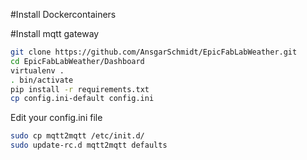 #Install Dockercontainers

#Install mqtt gateway
```bash
git clone https://github.com/AnsgarSchmidt/EpicFabLabWeather.git
cd EpicFabLabWeather/Dashboard
virtualenv .
. bin/activate
pip install -r requirements.txt
cp config.ini-default config.ini
```
Edit your config.ini file
```bash
sudo cp mqtt2mqtt /etc/init.d/
sudo update-rc.d mqtt2mqtt defaults
```
